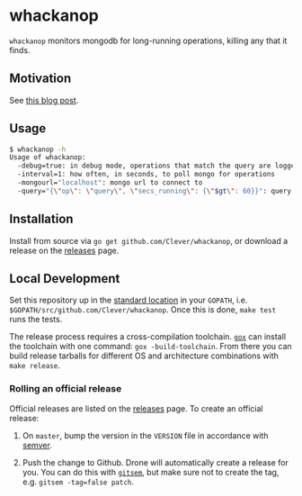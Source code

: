 # whackanop

`whackanop` monitors mongodb for long-running operations, killing any that it finds.

## Motivation

See [this blog post](http://blog.mongolab.com/2014/02/mongodb-currentop-killop/).

## Usage

```bash
$ whackanop -h
Usage of whackanop:
  -debug=true: in debug mode, operations that match the query are logged instead of killed
  -interval=1: how often, in seconds, to poll mongo for operations
  -mongourl="localhost": mongo url to connect to
  -query="{\"op\": \"query\", \"secs_running\": {\"$gt\": 60}}": query sent to db.currentOp()
```

## Installation

Install from source via `go get github.com/Clever/whackanop`, or download a release on the [releases](https://github.com/Clever/whackanop/releases) page.

## Local Development

Set this repository up in the [standard location](https://golang.org/doc/code.html) in your `GOPATH`, i.e. `$GOPATH/src/github.com/Clever/whackanop`.
Once this is done, `make test` runs the tests.

The release process requires a cross-compilation toolchain.
[`gox`](https://github.com/mitchellh/gox) can install the toolchain with one command: `gox -build-toolchain`.
From there you can build release tarballs for different OS and architecture combinations with `make release`.

### Rolling an official release

Official releases are listed on the [releases](https://github.com/Clever/whackanop/releases) page.
To create an official release:

1. On `master`, bump the version in the `VERSION` file in accordance with [semver](http://semver.org/).

2. Push the change to Github. Drone will automatically create a release for you.
You can do this with [`gitsem`](https://github.com/clever/gitsem), but make sure not to create the tag, e.g. `gitsem -tag=false patch`.
